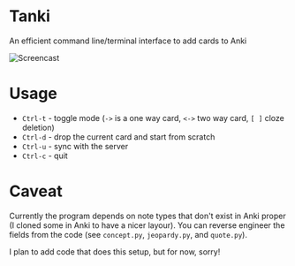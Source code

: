 # Tanki
An efficient command line/terminal interface to add cards to Anki

![Screencast](https://raw.githubusercontent.com/coffeemug/tanki/master/cast.gif "Screencast")

# Usage

- `Ctrl-t` - toggle mode (`->` is a one way card, `<->` two way card, `[ ]` cloze deletion)
- `Ctrl-d` - drop the current card and start from scratch
- `Ctrl-u` - sync with the server
- `Ctrl-c` - quit

# Caveat

Currently the program depends on note types that don't exist in Anki
proper (I cloned some in Anki to have a nicer layour). You can reverse
engineer the fields from the code (see `concept.py`, `jeopardy.py`,
and `quote.py`).

I plan to add code that does this setup, but for now, sorry!